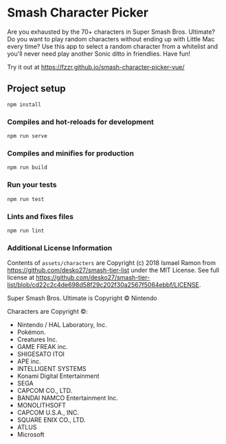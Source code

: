 # Smash Character Picker
Are you exhausted by the 70+ characters in Super Smash Bros. Ultimate? Do you want to play random characters without ending up with Little Mac every time? Use this app to select a random character from a whitelist and you'll never need play another Sonic ditto in friendlies. Have fun!

Try it out at https://fzzr.github.io/smash-character-picker-vue/

## Project setup
```
npm install
```

### Compiles and hot-reloads for development
```
npm run serve
```

### Compiles and minifies for production
```
npm run build
```

### Run your tests
```
npm run test
```

### Lints and fixes files
```
npm run lint
```

### Additional License Information
Contents of `assets/characters` are Copyright (c) 2018 Ismael Ramon from https://github.com/desko27/smash-tier-list under the MIT License. See full license at https://github.com/desko27/smash-tier-list/blob/cd22c2c4de698d58f29c202f30a2567f5064ebbf/LICENSE.

Super Smash Bros. Ultimate is Copyright © Nintendo

Characters are Copyright ©:
* Nintendo / HAL Laboratory, Inc.
* Pokémon.
* Creatures Inc.
* GAME FREAK inc.
* SHIGESATO ITOI
* APE inc.
* INTELLIGENT SYSTEMS
* Konami Digital Entertainment
* SEGA
* CAPCOM CO., LTD.
* BANDAI NAMCO Entertainment Inc.
* MONOLITHSOFT
* CAPCOM U.S.A., INC.
* SQUARE ENIX CO., LTD.
* ATLUS
* Microsoft
